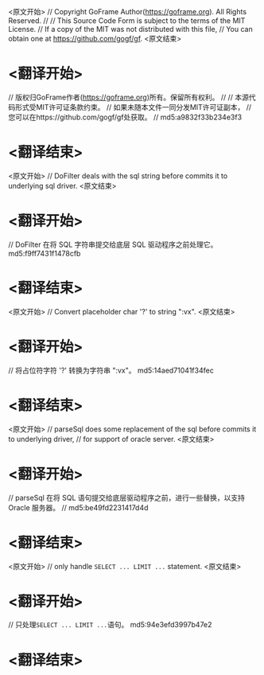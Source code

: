 
<原文开始>
// Copyright GoFrame Author(https://goframe.org). All Rights Reserved.
//
// This Source Code Form is subject to the terms of the MIT License.
// If a copy of the MIT was not distributed with this file,
// You can obtain one at https://github.com/gogf/gf.
<原文结束>

# <翻译开始>
// 版权归GoFrame作者(https://goframe.org)所有。保留所有权利。
//
// 本源代码形式受MIT许可证条款约束。
// 如果未随本文件一同分发MIT许可证副本，
// 您可以在https://github.com/gogf/gf处获取。
// md5:a9832f33b234e3f3
# <翻译结束>


<原文开始>
// DoFilter deals with the sql string before commits it to underlying sql driver.
<原文结束>

# <翻译开始>
// DoFilter 在将 SQL 字符串提交给底层 SQL 驱动程序之前处理它。 md5:f9ff7431f1478cfb
# <翻译结束>


<原文开始>
// Convert placeholder char '?' to string ":vx".
<原文结束>

# <翻译开始>
// 将占位符字符 '?' 转换为字符串 ":vx"。 md5:14aed71041f34fec
# <翻译结束>


<原文开始>
// parseSql does some replacement of the sql before commits it to underlying driver,
// for support of oracle server.
<原文结束>

# <翻译开始>
// parseSql 在将 SQL 语句提交给底层驱动程序之前，进行一些替换，以支持 Oracle 服务器。
// md5:be49fd2231417d4d
# <翻译结束>


<原文开始>
// only handle `SELECT ... LIMIT ...` statement.
<原文结束>

# <翻译开始>
// 只处理`SELECT ... LIMIT ...`语句。 md5:94e3efd3997b47e2
# <翻译结束>

